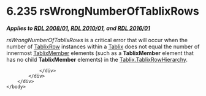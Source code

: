 <html dir="LTR" xmlns:mshelp="http://msdn.microsoft.com/mshelp" xmlns:ddue="http://ddue.schemas.microsoft.com/authoring/2003/5" xmlns:xlink="http://www.w3.org/1999/xlink" xmlns:tool="http://www.microsoft.com/tooltip">
    <head>
        <meta http-equiv="Content-Type" content="text/html; CHARSET=utf-8"></meta>
        <meta name="save" content="history"></meta>
        <title>6.235 rsWrongNumberOfTablixRows</title>
        <xml>
            <mshelp:toctitle title="6.235 rsWrongNumberOfTablixRows"></mshelp:toctitle>
            <mshelp:rltitle title="[MS-RDL]: rsWrongNumberOfTablixRows"></mshelp:rltitle>
            <mshelp:keyword index="A" term="49682f08-de37-4f13-adba-8965961de7c0"></mshelp:keyword>
            <mshelp:attr name="DCSext.ContentType" value="open specification"></mshelp:attr>
            <mshelp:attr name="AssetID" value="49682f08-de37-4f13-adba-8965961de7c0"></mshelp:attr>
            <mshelp:attr name="TopicType" value="kbRef"></mshelp:attr>
            <mshelp:attr name="DCSext.Title" value="[MS-RDL]: rsWrongNumberOfTablixRows" />
        </xml>
    </head>
    <body>
        <div id="header">
            <h1 class="heading">6.235 rsWrongNumberOfTablixRows</h1>
        </div>
        <div id="mainSection">
            <div id="mainBody">
                <div id="allHistory" class="saveHistory"></div>
                <div id="sectionSection0" class="section" name="collapseableSection">
                    

<p><b><i>Applies to </i></b><a href="1e855f94-4617-47e4-b89e-0856c6cb420f.md"><b><i>RDL 2008/01</i></b></a><b><i>,
</i></b><a href="3428e690-a348-4ec7-8a6a-8efb42d2cdee.md"><b><i>RDL 2010/01</i></b></a><b><i>,
and </i></b><a href="52ce3983-2bfc-4e72-9359-42aaf5fe4509.md"><b><i>RDL 2016/01</i></b></a></p>

<p><i>rsWrongNumberOfTablixRows</i> is a critical error that
will occur when the number of <a href="2763daba-3372-43a9-9046-acd5c5775848.md">TablixRow</a> instances within
a <a href="e42fb86e-799a-4202-8845-ac38831efccb.md">Tablix</a> does not equal
the number of innermost <a href="1d8a9691-b173-4e24-9ea9-1f486bc824fd.md">TablixMember</a>
elements (such as a <b>TablixMember</b> element that has no child <b>TablixMember</b>
elements) in the <a href="7ffd7556-e918-4e52-81ba-eb1364ebd7fb.md">Tablix.TablixRowHierarchy</a>.</p>


                </div>
            </div>
        </div>
    </body>
</html>